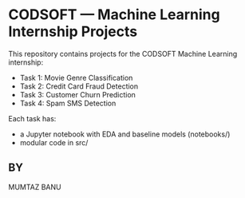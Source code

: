 # CODSOFT — Machine Learning Internship Projects

This repository contains projects for the CODSOFT Machine Learning internship:
- Task 1: Movie Genre Classification
- Task 2: Credit Card Fraud Detection
- Task 3: Customer Churn Prediction
- Task 4: Spam SMS Detection 

Each task has:
- a Jupyter notebook with EDA and baseline models (notebooks/)
- modular code in src/


## BY
MUMTAZ BANU

